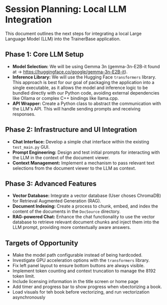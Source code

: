 # Session Planning: Local LLM Integration

This document outlines the next steps for integrating a local Large Language Model (LLM) into the TrainerBase application.

## Phase 1: Core LLM Setup

*   **Model Selection:** We will be using Gemma 3n (gemma-3n-E2B-it found at -> https://huggingface.co/google/gemma-3n-E2B-it). 
*   **Inference Library:** We will use the Hugging Face `transformers` library. This approach is best for our goal of packaging the application into a single executable, as it allows the model and inference logic to be bundled directly with our Python code, avoiding external dependencies like Ollama or complex C++ bindings like llama.cpp.
*   **API Wrapper:** Create a Python class to abstract the communication with the LLM's API. This will handle sending prompts and receiving responses.

## Phase 2: Infrastructure and UI Integration

*   **Chat Interface:** Develop a simple chat interface within the existing `test_main.py` GUI.
*   **Prompt Engineering:** Design and test initial prompts for interacting with the LLM in the context of the document viewer.
*   **Context Management:** Implement a mechanism to pass relevant text selections from the document viewer to the LLM as context.

## Phase 3: Advanced Features

*   **Vector Database:** Integrate a vector database (User choses ChromaDB) for Retrieval Augmented Generation (RAG).
*   **Document Indexing:** Create a process to chunk, embed, and index the content of the documents in the `DocSource` directory.
*   **RAG-powered Chat:** Enhance the chat functionality to use the vector database to retrieve relevant document chunks and inject them into the LLM prompt, providing more contextually aware answers.

## Targets of Opportunity

*   Make the model path configurable instead of being hardcoded.
*   Investigate GPU acceleration options with the `transformers` library.
*   Fix left panel layout to ensure bottom buttons are always visible.
*   Implement token counting and context truncation to manage the 8192 token limit.
*   Include licensing information in the title screen or home page
*	Add timer and progress bar to show progress when vbectorizing a book.
*	Load visuals for teh book before vectorizing, and run vectorization asynchronously
